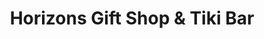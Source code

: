 ---
title: "Horizons Gift Shop & Tiki Bar"
url: /saco/horizons-gift-shop-und-tiki-bar/
shop: Andenken
---